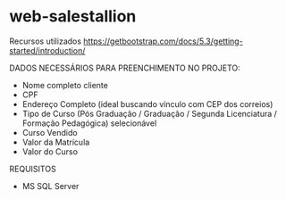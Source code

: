 # web-salestallion

Recursos utilizados
https://getbootstrap.com/docs/5.3/getting-started/introduction/

DADOS NECESSÁRIOS PARA PREENCHIMENTO NO PROJETO:

- Nome completo cliente
- CPF
- Endereço Completo (ideal buscando vínculo com CEP dos correios)
- Tipo de Curso (Pós Graduação / Graduação / Segunda Licenciatura / Formação Pedagógica) selecionável
- Curso Vendido
- Valor da Matrícula
- Valor do Curso

REQUISITOS

- MS SQL Server
